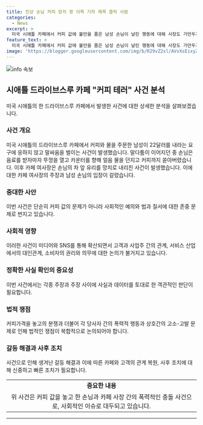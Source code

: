```yaml
---
title: 진상 손님 커피 망치 쾅 이목 기자 제목 클릭 사람
categories:
  - News
excerpt: >
  미국 시애틀 카페에서 커피 값에 불만을 품은 남성 손님이 날린 행동에 대해 사장도 가만두지 않았다. 사장과의 말다툼 끝에 손님이 음료를 던지고 창문을 열려고 하자 사장이 망치로 유리를 깼다. 소송 관련해서는 사장이 고객을 폭행 혐의로 고소했다. 이에 대한 경찰 출동과 관련해 영상이 공개돼 논란이 불거지고 있다.
feature_text: >
  미국 시애틀 카페에서 커피 값에 불만을 품은 남성 손님이 날린 행동에 대해 사장도 가만두지 않았다. 사장과의 말다툼 끝에 손님이 음료를 던지고 창문을 열려고 하자 사장이 망치로 유리를 깼다. 소송 관련해서는 사장이 고객을 폭행 혐의로 고소했다. 이에 대한 경찰 출동과 관련해 영상이 공개돼 논란이 불거지고 있다.
image: 'https://blogger.googleusercontent.com/img/b/R29vZ2xl/AVvXsEixyZcFfHzMRdzZMjFBmAUKJYCLCGyLL1o632UiGVXcaFdKo_bkvkuCioo0uUKlGfBVcT3P84aROyZIXSBEx3Aw5nCQ3pTgDom1WDC4m8eifvWiAmWEEVb4x6G_l8C0QH225ldMjyaFvpxGEBGNO37VmDTDMHGhJPq73UglMfDca1-0aw/s1600/blogspot.png'
---
```


<p><img src="https://blogger.googleusercontent.com/img/b/R29vZ2xl/AVvXsEixyZcFfHzMRdzZMjFBmAUKJYCLCGyLL1o632UiGVXcaFdKo_bkvkuCioo0uUKlGfBVcT3P84aROyZIXSBEx3Aw5nCQ3pTgDom1WDC4m8eifvWiAmWEEVb4x6G_l8C0QH225ldMjyaFvpxGEBGNO37VmDTDMHGhJPq73UglMfDca1-0aw/s1600/blogspot.png" alt="info 속보" /></p>

<h2 data-ke-size="size26">시애틀 드라이브스루 카페 "커피 테러" 사건 분석</h2>

<p data-ke-size="size16">미국 시애틀의 한 드라이브스루 카페에서 발생한 사건에 대한 상세한 분석을 살펴보겠습니다.</p>

<h3>사건 개요</h3>

<p data-ke-size="size16">미국 시애틀의 드라이브스루 카페에서 커피와 물을 주문한 남성이 22달러를 내라는 요구에 응하지 않고 말싸움을 벌이는 사건이 발생했습니다. 말다툼이 이어지던 중 손님은 음료를 받자마자 뚜껑을 열고 카운터를 향해 얼음 물을 던지고 커피까지 쏟아버렸습니다. 이후 카페 여사장은 손님의 차 앞 유리를 망치로 내리친 사건이 발생했습니다. 이에 대한 카페 여사장의 주장과 남성 손님의 입장이 갈렸습니다.</p>

<h3>중대한 사안</h3>

<p data-ke-size="size16">이번 사건은 단순히 커피 값의 문제가 아니라 사회적인 예의와 법과 질서에 대한 존중 문제로 번지고 있습니다.</p>

<h3>사회적 영향</h3>

<p data-ke-size="size16">이러한 사건이 미디어와 SNS를 통해 확산되면서 고객과 사업주 간의 관계, 서비스 산업에서의 대인관계, 소비자의 권리와 의무에 대한 논의가 불거지고 있습니다.</p>

<h3>정확한 사실 확인의 중요성</h3>

<p data-ke-size="size16">이번 사건에서는 각종 주장과 주장 사이에 사실과 데이터를 토대로 한 객관적인 판단이 필요합니다.</p>

<h3>법적 쟁점</h3>

<p data-ke-size="size16">커피가격을 놓고의 분쟁과 더불어 각 당사자 간의 폭력적 행동과 상호간의 고소-고발 문제로 인해 법적인 쟁점이 복합적으로 논의되어야 합니다.</p>

<h3>갈등 해결과 사후 조치</h3>

<p data-ke-size="size16">사건으로 인해 생겨난 갈등 해결과 이에 따른 카페와 고객의 관계 복원, 사후 조치에 대해 신중하고 빠른 조치가 필요합니다.</p>

<table>
  <tr>
    <td style="text-align: center; height: 17px;"><b>중요한 내용</b></td>
  </tr>
  <tr>
    <td style="text-align: center; height: 17px;">위 사건은 커피 값을 놓고 한 손님과 카페 사장 간의 폭력적인 충돌 사건으로, 사회적인 이슈로 대두되고 있습니다.</td>
  </tr>
</table>

<hr>


